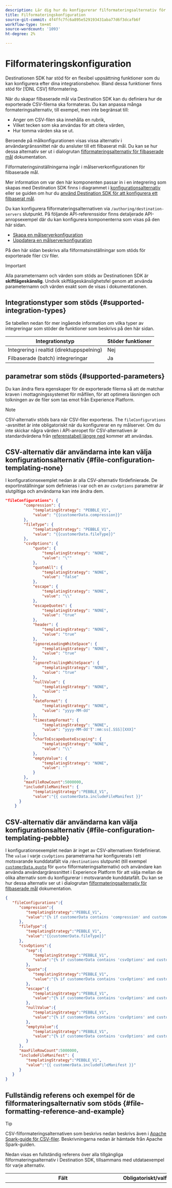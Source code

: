 ```yaml
---
description: Lär dig hur du konfigurerar filformateringsalternativ för filbaserade mål som skapats med Adobe Experience Platform Destination SDK via slutpunkten "/destination-servers".
title: Filformateringskonfiguration
source-git-commit: 4f4ffc7fc6a895e529193431aba77d6f3dcafb6f
workflow-type: tm+mt
source-wordcount: '1093'
ht-degree: 2%

---
```



# Filformateringskonfiguration

Destinationen SDK har stöd för en flexibel uppsättning funktioner som du kan konfigurera efter dina integrationsbehov. Bland dessa funktioner finns stöd för [!DNL CSV] filformatering.

När du skapar filbaserade mål via Destination SDK kan du definiera hur de exporterade CSV-filerna ska formateras. Du kan anpassa många formateringsalternativ, till exempel, men inte begränsat till:

* Anger om CSV-filen ska innehålla en rubrik,
* Vilket tecken som ska användas för att citera värden,
* Hur tomma värden ska se ut.

Beroende på målkonfigurationen visas vissa alternativ i användargränssnittet när du ansluter till ett filbaserat mål. Du kan se hur dessa alternativ ser ut i dialogrutan [filformateringsalternativ för filbaserade mål](../../../ui/batch-destinations-file-formatting-options.md) dokumentation.


Filformateringsinställningarna ingår i målserverkonfigurationen för filbaserade mål.

Mer information om var den här komponenten passar in i en integrering som skapas med Destination SDK finns i diagrammet i [konfigurationsalternativ](../configuration-options.md) eller se guiden om hur du [använd Destination SDK för att konfigurera ett filbaserat mål](../../guides/configure-file-based-destination-instructions.md#create-server-file-configuration).

Du kan konfigurera filformateringsalternativen via `/authoring/destination-servers` slutpunkt. På följande API-referenssidor finns detaljerade API-anropsexempel där du kan konfigurera komponenterna som visas på den här sidan.

* [Skapa en målserverkonfiguration](../../authoring-api/destination-server/create-destination-server.md)
* [Uppdatera en målserverkonfiguration](../../authoring-api/destination-server/update-destination-server.md)

På den här sidan beskrivs alla filformatsinställningar som stöds för exporterade filer `CSV` filer.

>[!IMPORTANT]
>
>Alla parameternamn och värden som stöds av Destinationen SDK är **skiftlägeskänslig**. Undvik skiftlägeskänslighetsfel genom att använda parameternamn och värden exakt som de visas i dokumentationen.

## Integrationstyper som stöds {#supported-integration-types}

Se tabellen nedan för mer ingående information om vilka typer av integreringar som stöder de funktioner som beskrivs på den här sidan.

| Integrationstyp | Stöder funktioner |
|---|---|
| Integrering i realtid (direktuppspelning) | Nej |
| Filbaserade (batch) integreringar | Ja |

## parametrar som stöds {#supported-parameters}

Du kan ändra flera egenskaper för de exporterade filerna så att de matchar kraven i mottagningssystemet för målfilen, för att optimera läsningen och tolkningen av de filer som tas emot från Experience Platform.

>[!NOTE]
>
>CSV-alternativ stöds bara när CSV-filer exporteras. The `fileConfigurations` -avsnittet är inte obligatoriskt när du konfigurerar en ny målserver. Om du inte skickar några värden i API-anropet för CSV-alternativen är standardvärdena från [referenstabell längre ned](#file-formatting-reference-and-example) kommer att användas.


## CSV-alternativ där användarna inte kan välja konfigurationsalternativ {#file-configuration-templating-none}

I konfigurationsexemplet nedan är alla CSV-alternativ fördefinierade. De exportinställningar som definieras i var och en av `csvOptions` parametrar är slutgiltiga och användarna kan inte ändra dem.

```json
"fileConfigurations": {
        "compression": {
            "templatingStrategy": "PEBBLE_V1",
            "value": "{{customerData.compression}}"
        },
        "fileType": {
            "templatingStrategy": "PEBBLE_V1",
            "value": "{{customerData.fileType}}"
        },
        "csvOptions": {
            "quote": {
                "templatingStrategy": "NONE",
                "value": "\""
            },
            "quoteAll": {
                "templatingStrategy": "NONE",
                "value": "false"
            },
            "escape": {
                "templatingStrategy": "NONE",
                "value": "\\"
            },
            "escapeQuotes": {
                "templatingStrategy": "NONE",
                "value": "true"
            },
            "header": {
                "templatingStrategy": "NONE",
                "value": "true"
            },
            "ignoreLeadingWhiteSpace": {
                "templatingStrategy": "NONE",
                "value": "true"
            },
            "ignoreTrailingWhiteSpace": {
                "templatingStrategy": "NONE",
                "value": "true"
            },
            "nullValue": {
                "templatingStrategy": "NONE",
                "value": ""
            },
            "dateFormat": {
                "templatingStrategy": "NONE",
                "value": "yyyy-MM-dd"
            },
            "timestampFormat": {
                "templatingStrategy": "NONE",
                "value": "yyyy-MM-dd'T':mm:ss[.SSS][XXX]"
            },
            "charToEscapeQuoteEscaping": {
                "templatingStrategy": "NONE",
                "value": "\\"
            },
            "emptyValue": {
                "templatingStrategy": "NONE",
                "value": ""
            }
        },
        "maxFileRowCount":5000000,
        "includeFileManifest": {
            "templatingStrategy":"PEBBLE_V1",
            "value":"{{ customerData.includeFileManifest }}"
      }
    }
```

## CSV-alternativ där användarna kan välja konfigurationsalternativ {#file-configuration-templating-pebble}

I konfigurationsexemplet nedan är inget av CSV-alternativen fördefinierat. The `value` i varje `csvOptions` parametrarna har konfigurerats i ett motsvarande kunddatafält via `/destinations` slutpunkt (till exempel [`customerData.quote`](../../functionality/destination-configuration/customer-data-fields.md#conditional-options) för `quote` filformateringsalternativ) och användare kan använda användargränssnittet i Experience Platform för att välja mellan de olika alternativ som du konfigurerar i motsvarande kunddatafält. Du kan se hur dessa alternativ ser ut i dialogrutan [filformateringsalternativ för filbaserade mål](../../../ui/batch-destinations-file-formatting-options.md) dokumentation.

```json
{
   "fileConfigurations":{
      "compression":{
         "templatingStrategy":"PEBBLE_V1",
         "value":"{% if customerData contains 'compression' and customerData.compression is not empty %}{{customerData.compression}}{% else %}NONE{% endif %}"
      },
      "fileType":{
         "templatingStrategy":"PEBBLE_V1",
         "value":"{{customerData.fileType}}"
      },
      "csvOptions":{
         "sep":{
            "templatingStrategy":"PEBBLE_V1",
            "value":"{% if customerData contains 'csvOptions' and customerData.csvOptions contains 'delimiter' %}{{customerData.csvOptions.delimiter}}{% else %},{% endif %}"
         },
         "quote":{
            "templatingStrategy":"PEBBLE_V1",
            "value":"{% if customerData contains 'csvOptions' and customerData.csvOptions contains 'quote' %}{{customerData.csvOptions.quote}}{% else %}\"{% endif %}"
         },
         "escape":{
            "templatingStrategy":"PEBBLE_V1",
            "value":"{% if customerData contains 'csvOptions' and customerData.csvOptions contains 'escape' %}{{customerData.csvOptions.escape}}{% else %}\\{% endif %}"
         },
         "nullValue":{
            "templatingStrategy":"PEBBLE_V1",
            "value":"{% if customerData contains 'csvOptions' and customerData.csvOptions contains 'nullValue' %}{{customerData.csvOptions.nullValue}}{% else %}null{% endif %}"
         },
         "emptyValue":{
            "templatingStrategy":"PEBBLE_V1",
            "value":"{% if customerData contains 'csvOptions' and customerData.csvOptions contains 'emptyValue' %}{{customerData.csvOptions.emptyValue}}{% else %}{% endif %}"
         }
      },
      "maxFileRowCount":5000000,
      "includeFileManifest": {
         "templatingStrategy":"PEBBLE_V1",
         "value":"{{ customerData.includeFileManifest }}"
      }
   }
}
```

## Fullständig referens och exempel för de filformateringsalternativ som stöds {#file-formatting-reference-and-example}

>[!TIP]
>
>CSV-filformateringsalternativen som beskrivs nedan beskrivs även i [Apache Spark-guide för CSV-filer](https://spark.apache.org/docs/latest/sql-data-sources-csv.html). Beskrivningarna nedan är hämtade från Apache Spark-guiden.

Nedan visas en fullständig referens över alla tillgängliga filformateringsalternativ i Destination SDK, tillsammans med utdataexempel för varje alternativ.

| Fält | Obligatoriskt/valfritt | Beskrivning | Standardvärde | Exempel på utdata 1 | Exempel på utdata 2 |
|---|---|---|---|---|---|
| `templatingStrategy` | Obligatoriskt | För varje filformateringsalternativ som du konfigurerar måste du lägga till parametern `templatingStrategy`, som kan ha två värden: <br><ul><li>`NONE`: använd det här värdet om du inte planerar att låta användarna välja mellan olika värden för en konfiguration. Se [den här konfigurationen](#file-configuration-templating-none) till exempel där filformateringsalternativen är fasta.</li><li>`PEBBLE_V1`: använd det här värdet om du vill att användarna ska kunna välja mellan olika värden för en konfiguration. I det här fallet måste du även skapa ett motsvarande kunddatafält i `/destination` slutpunktskonfiguration för att visa de olika alternativen för användarna i användargränssnittet. Se [den här konfigurationen](#file-configuration-templating-pebble) till exempel där användare kan välja mellan olika värden för filformateringsalternativ.</li></ul> | – | – | – |
| `compression.value` | Valfritt | Komprimeringskodek som ska användas när data sparas i en fil. Värden som stöds: `none`, `bzip2`, `gzip`, `lz4`och `snappy`. | `none` | – | – |
| `fileType.value` | Valfritt | Anger utdatafilens format. Värden som stöds: `csv`, `parquet`och `json`. | `csv` | – | – |
| `csvOptions.quote.value` | Valfritt | *Endast för`"fileType.value": "csv"`*. Anger ett enskilt tecken som används för att undvika citattecken där avgränsaren kan vara en del av värdet. | `null` | Exempel på standardvärde: `quote.value: "u0000"` —> `male,NULJohn,LastNameNUL` | Exempel: `quote.value: "\""` —> `male,"John,LastName"` |
| `csvOptions.quoteAll.value` | Valfritt | *Endast för`"fileType.value": "csv"`*. Anger om alla värden alltid ska omslutas av citattecken. Som standard är det bara escape-värden som innehåller ett citattecken. | `false` | `quoteAll`:`false` --> `male,John,"TestLastName"` | `quoteAll`:`true` -->`"male","John","TestLastName"` |
| `csvOptions.delimiter.value` | Valfritt | *Endast för`"fileType.value": "csv"`*. Anger en avgränsare för varje fält och värde. Avgränsaren kan vara ett eller flera tecken. | `,` | `delimiter`:`,` --> `comma-separated values"` | `delimiter`:`\t` --> `tab-separated values` |
| `csvOptions.escape.value` | Valfritt | *Endast för`"fileType.value": "csv"`*. Ställer in ett enskilt tecken som används för att undvika citattecken inuti ett redan citattecken. | `\` | `"escape"`:`"\\"` --> `male,John,"Test,\"LastName5"` | `"escape"`:`"'"` --> `male,John,"Test,'''"LastName5"` |
| `csvOptions.escapeQuotes.value` | Valfritt | *Endast för`"fileType.value": "csv"`*. Anger om värden som innehåller citattecken alltid ska omslutas av citattecken. Standard är att undvika alla värden som innehåller ett citattecken. | `true` | – | – |
| `csvOptions.header.value` | Valfritt | *Endast för`"fileType.value": "csv"`*. Anger om kolumnnamnen ska skrivas som den första raden i den exporterade filen. | `true` | – | – |
| `csvOptions.ignoreLeadingWhiteSpace.value` | Valfritt | *Endast för`"fileType.value": "csv"`*. Anger om inledande blanksteg ska trimmas från värden. | `true` | `ignoreLeadingWhiteSpace`:`true` --> `"male","John","TestLastName"` | `ignoreLeadingWhiteSpace`:`false`--> `"    male","John","TestLastName"` |
| `csvOptions.ignoreTrailingWhiteSpace.value` | Valfritt | *Endast för`"fileType.value": "csv"`*. Anger om efterföljande blanksteg ska trimmas från värden. | `true` | `ignoreTrailingWhiteSpace`:`true` --> `"male","John","TestLastName"` | `ignoreTrailingWhiteSpace`:`false`--> `"male    ","John","TestLastName"` |
| `csvOptions.nullValue.value` | Valfritt | *Endast för`"fileType.value": "csv"`*. Anger strängbeteckningen för ett null-värde. | `""` | `nullvalue`:`""` --> `male,"",TestLastName` | `nullvalue`:`"NULL"` --> `male,NULL,TestLastName` |
| `csvOptions.dateFormat.value` | Valfritt | *Endast för`"fileType.value": "csv"`*. Anger datumformatet. | `yyyy-MM-dd` | `dateFormat`:`yyyy-MM-dd` --> `male,TestLastName,John,2022-02-24` | `dateFormat`:`MM/dd/yyyy` --> `male,TestLastName,John,02/24/2022` |
| `csvOptions.timestampFormat.value` | Valfritt | *Endast för`"fileType.value": "csv"`*. Anger strängen som anger ett tidsstämpelformat. | `yyyy-MM-dd'T'HH:mm:ss[.SSS][XXX]` | – | – |
| `csvOptions.charToEscapeQuoteEscaping.value` | Valfritt | *Endast för`"fileType.value": "csv"`*. Ställer in ett enda tecken som används för att kringgå citattecknet. | `\` när escape- och citattecknen är olika. `\0` när escape- och citattecknet är detsamma. | – | – |
| `csvOptions.emptyValue.value` | Valfritt | *Endast för`"fileType.value": "csv"`*. Anger strängbeteckningen för ett tomt värde. | `""` | `"emptyValue":""` --> `male,"",John` | `"emptyValue":"empty"` --> `male,empty,John` |
| `maxFileRowCount` | Valfritt | Anger det maximala antalet rader per exporterad fil, mellan 1 000 000 och 10 000 000 rader. | 5,000,000 |
| `includeFileManifest` | Valfritt | Aktiverar stöd för export av ett filmanifest tillsammans med filexporten. Manifestets JSON-fil innehåller information om exportplats, exportstorlek med mera. Manifestet har ett namn i formatet `manifest-<<destinationId>>-<<dataflowRunId>>.json`. | Visa en [exempelmanifestfil](/help/destinations/assets/common/manifest-d0420d72-756c-4159-9e7f-7d3e2f8b501e-0ac8f3c0-29bd-40aa-82c1-f1b7e0657b19.json). Manifestfilen innehåller följande fält: <ul><li>`flowRunId`: [dataflödeskörning](/help/dataflows/ui/monitor-destinations.md#dataflow-runs-for-batch-destinations) som genererade den exporterade filen.</li><li>`scheduledTime`: Tiden i UTC när filen exporterades. </li><li>`exportResults.sinkPath`: Sökvägen till lagringsplatsen där den exporterade filen placeras. </li><li>`exportResults.name`: Namnet på den exporterade filen.</li><li>`size`: Storleken på den exporterade filen, i byte.</li></ul> |

{style="table-layout:auto"}

## Nästa steg {#next-steps}

När du har läst den här artikeln bör du få en bättre förståelse för hur filformatering fungerar i en målserverkonfiguration och hur du kan konfigurera den.

Mer information om andra målserverkomponenter finns i följande artiklar:

* [Serverspecifikationer för mål som skapats med Destination SDK](server-specs.md)
* [Mallspecifikationer](templating-specs.md)
* [Meddelandeformat](message-format.md)